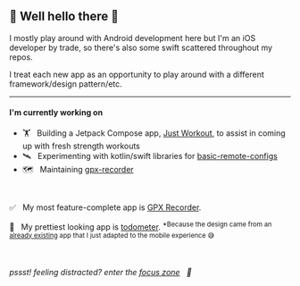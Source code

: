 ## 👋 Well hello there 🤖

I mostly play around with Android development here but I'm an iOS developer by trade, so there's also some swift scattered throughout my repos.

I treat each new app as an opportunity to play around with a different framework/design pattern/etc.

---

#### I'm currently working on
- 🏋️ &nbsp; Building a Jetpack Compose app, [Just Workout](https://github.com/BradPatras/just-workout-android), to assist in coming up with fresh strength workouts
- 🛰 &nbsp; Experimenting with kotlin/swift libraries for [basic-remote-configs](https://github.com/BradPatras/basic-remote-configs)
- 🗺️ &nbsp; Maintaining [gpx-recorder](https://github.com/BradPatras/gpx-recorder)

&nbsp;

✅ &nbsp; My most feature-complete app is [GPX Recorder](https://github.com/bradpatras/gpx-recorder).  

💎 &nbsp; My prettiest looking app is [todometer](https://github.com/bradpatras/todometer-android). <sup>*Because the design came from an [already existing](https://github.com/cassidoo/todometer) app that I just adapted to the mobile experience 😅 </sup>

&nbsp;

###### pssst! feeling distracted? enter the [focus zone](https://bradpatras.github.io/focus) &nbsp; 🤫 
